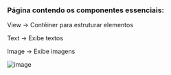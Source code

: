 ### Página contendo os componentes essenciais:
View → Contêiner para estruturar elementos

Text → Exibe textos

Image → Exibe imagens

![image](https://github.com/user-attachments/assets/9c102a41-bcc4-4c38-b5b7-72f98eaf228c)
